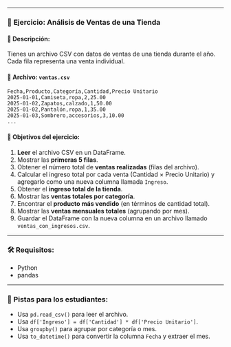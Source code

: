 
---

### 🧠 **Ejercicio: Análisis de Ventas de una Tienda**

#### 📝 Descripción:

Tienes un archivo CSV con datos de ventas de una tienda durante el año. Cada fila representa una venta individual.

#### 📁 Archivo: `ventas.csv`

```csv
Fecha,Producto,Categoría,Cantidad,Precio Unitario
2025-01-01,Camiseta,ropa,2,25.00
2025-01-02,Zapatos,calzado,1,50.00
2025-01-02,Pantalón,ropa,1,35.00
2025-01-03,Sombrero,accesorios,3,10.00
...
```

#### 🎯 Objetivos del ejercicio:

1. **Leer** el archivo CSV en un DataFrame.
2. Mostrar las **primeras 5 filas**.
3. Obtener el número total de **ventas realizadas** (filas del archivo).
4. Calcular el ingreso total por cada venta (Cantidad × Precio Unitario) y agregarlo como una nueva columna llamada `Ingreso`.
5. Obtener el **ingreso total de la tienda**.
6. Mostrar las **ventas totales por categoría**.
7. Encontrar el **producto más vendido** (en términos de cantidad total).
8. Mostrar las **ventas mensuales totales** (agrupando por mes).
9. Guardar el DataFrame con la nueva columna en un archivo llamado `ventas_con_ingresos.csv`.

---

### 🛠 Requisitos:

* Python
* pandas

---

### 🧪 Pistas para los estudiantes:

* Usa `pd.read_csv()` para leer el archivo.
* Usa `df['Ingreso'] = df['Cantidad'] * df['Precio Unitario']`.
* Usa `groupby()` para agrupar por categoría o mes.
* Usa `to_datetime()` para convertir la columna `Fecha` y extraer el mes.
